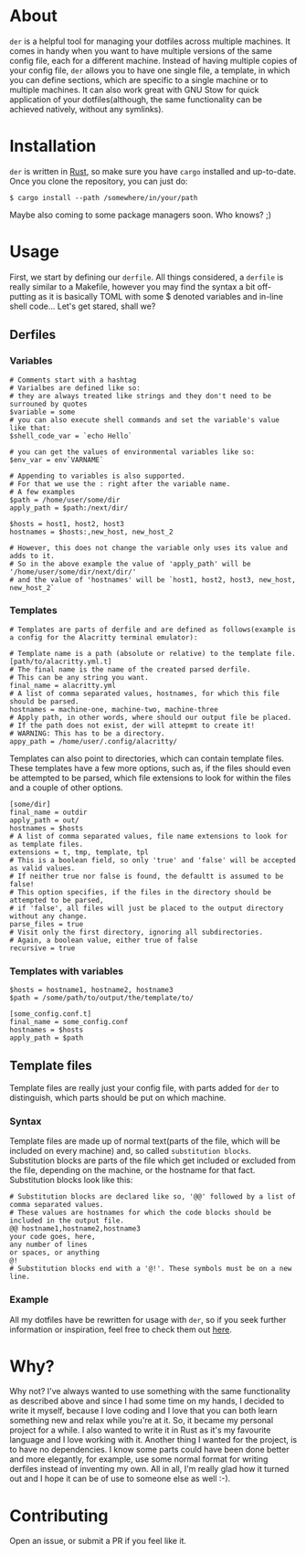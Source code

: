 # About
`der` is a helpful tool for managing your dotfiles across multiple machines. It comes in handy when you want to have multiple versions of the same config file, each for a different machine. Instead of having multiple copies of your config file, `der` allows you to have one single file, a template, in which you can define sections, which are specific to a single machine or to multiple machines. It can also work great with GNU Stow for quick application of your dotfiles(although, the same functionality can be achieved natively, without any symlinks).

# Installation
`der` is written in [Rust](https://rust-lang.org), so make sure you have `cargo` installed and up-to-date.
Once you clone the repository, you can just do:

```console
$ cargo install --path /somewhere/in/your/path 
```

Maybe also coming to some package managers soon. Who knows? ;)

# Usage
First, we start by defining our `derfile`. All things considered, a `derfile` is really similar to a Makefile, however you may find the syntax a bit off-putting as it is basically TOML with some \$ denoted variables and in-line shell code...
Let's get stared, shall we?

## Derfiles

### Variables
```
# Comments start with a hashtag
# Varialbes are defined like so:
# they are always treated like strings and they don't need to be surrouned by quotes
$variable = some
# you can also execute shell commands and set the variable's value like that:
$shell_code_var = `echo Hello`

# you can get the values of environmental variables like so:
$env_var = env`VARNAME`

# Appending to variables is also supported.
# For that we use the : right after the variable name.
# A few examples
$path = /home/user/some/dir
apply_path = $path:/next/dir/

$hosts = host1, host2, host3
hostnames = $hosts:,new_host, new_host_2

# However, this does not change the variable only uses its value and adds to it.
# So in the above example the value of 'apply_path' will be '/home/user/some/dir/next/dir/'
# and the value of 'hostnames' will be `host1, host2, host3, new_host, new_host_2`
```

### Templates
```
# Templates are parts of derfile and are defined as follows(example is a config for the Alacritty terminal emulator):

# Template name is a path (absolute or relative) to the template file.
[path/to/alacritty.yml.t] 
# The final name is the name of the created parsed derfile.
# This can be any string you want.
final_name = alacritty.yml
# A list of comma separated values, hostnames, for which this file should be parsed.
hostnames = machine-one, machine-two, machine-three
# Apply path, in other words, where should our output file be placed.
# If the path does not exist, der will attepmt to create it!
# WARNING: This has to be a directory.
appy_path = /home/user/.config/alacritty/

```

Templates can also point to directories, which can contain template files. These templates have a few more options, such as, if the files should even be attempted to be parsed, which file extensions to look for within the files and a couple of other options.

```
[some/dir]
final_name = outdir
apply_path = out/
hostnames = $hosts
# A list of comma separated values, file name extensions to look for as template files.
extensions = t, tmp, template, tpl
# This is a boolean field, so only 'true' and 'false' will be accepted as valid values.
# If neither true nor false is found, the defaultt is assumed to be false!
# This option specifies, if the files in the directory should be attempted to be parsed,
# if 'false', all files will just be placed to the output directory without any change.
parse_files = true
# Visit only the first directory, ignoring all subdirectories.
# Again, a boolean value, either true of false
recursive = true
```

### Templates with variables
```
$hosts = hostname1, hostname2, hostname3
$path = /some/path/to/output/the/template/to/

[some_config.conf.t]
final_name = some_config.conf
hostnames = $hosts
apply_path = $path
```

## Template files
Template files are really just your config file, with parts added for `der` to distinguish, which parts should be put on which machine.

### Syntax
Template files are made up of normal text(parts of the file, which will be included on every machine) and, so called `substitution blocks`. Substitution blocks are parts of the file which get included or excluded from the file, depending on the machine, or the hostname for that fact. Substitution blocks look like this:

```
# Substitution blocks are declared like so, '@@' followed by a list of comma separated values.
# These values are hostnames for which the code blocks should be included in the output file.
@@ hostname1,hostname2,hostname3 
your code goes, here, 
any number of lines
or spaces, or anything
@!
# Substitution blocks end with a '@!'. These symbols must be on a new line.
```

### Example
All my dotfiles have be rewritten for usage with `der`, so if you seek further information or inspiration, feel free to check them out [here](https://gitea.redalder.org/ThyW/dotfiles).

# Why?
Why not? I've always wanted to use something with the same functionality as described above and since I had some time on my hands, I decided to write it myself, because I love coding and I love that you can both learn something new and relax while you're at it. So, it became my personal project for a while. I also wanted to write it in Rust as it's my favourite language and I love working with it. Another thing I wanted for the project, is to have no dependencies. I know some parts could have been done better and more elegantly, for example, use some normal format for writing derfiles instead of inventing my own. All in all, I'm really glad how it turned out and I hope it can be of use to someone else as well :-).

# Contributing
Open an issue, or submit a PR if you feel like it.
